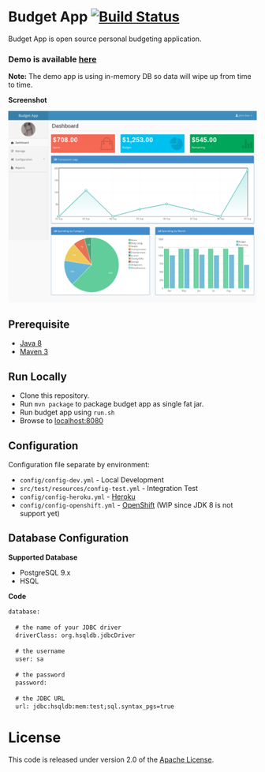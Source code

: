 # Budget App [![Build Status](https://travis-ci.org/paukiatwee/budgetapp.svg?branch=master)](https://travis-ci.org/paukiatwee/budgetapp)

Budget App is open source personal budgeting application.

### Demo is available [here](https://budgetapp-demo.herokuapp.com/)

**Note:** The demo app is using in-memory DB so data will wipe up from time to time.

**Screenshot**

![](screenshot.png)


## Prerequisite

+ [Java 8](http://www.oracle.com/technetwork/java/javase/downloads/index.html)
+ [Maven 3](http://maven.apache.org/)

## Run Locally

+ Clone this repository.
+ Run `mvn package` to package budget app as single fat jar.
+ Run budget app using `run.sh`
+ Browse to [localhost:8080][]

## Configuration
Configuration file separate by environment:

* `config/config-dev.yml` - Local Development
* `src/test/resources/config-test.yml` - Integration Test
* `config/config-heroku.yml` - [Heroku][]
* `config/config-openshift.yml` - [OpenShift][] (WIP since JDK 8 is not support yet)


## Database Configuration

**Supported Database**

* PostgreSQL 9.x
* HSQL

**Code**
```
database:

  # the name of your JDBC driver
  driverClass: org.hsqldb.jdbcDriver

  # the username
  user: sa

  # the password
  password:

  # the JDBC URL
  url: jdbc:hsqldb:mem:test;sql.syntax_pgs=true
```


# License

This code is released under version 2.0 of the [Apache License][].

[Heroku]: https://www.heroku.com
[Openshift]: https://www.openshift.com/
[localhost:8080]: http://localhost:8080
[Apache License]: http://www.apache.org/licenses/LICENSE-2.0
